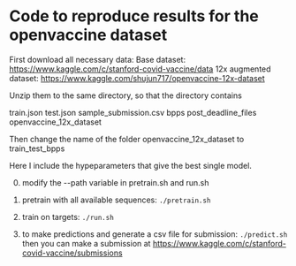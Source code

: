 # Code to reproduce results for the openvaccine dataset

First download all necessary data: 
Base dataset: https://www.kaggle.com/c/stanford-covid-vaccine/data
12x augmented dataset: https://www.kaggle.com/shujun717/openvaccine-12x-dataset

Unzip them to the same directory, so that the directory contains

train.json
test.json
sample_submission.csv
bpps
post_deadline_files
openvaccine_12x_dataset

Then change the name of the folder openvaccine_12x_dataset to train_test_bpps

Here I include the hypeparameters that give the best single model.

0. modify the --path variable in pretrain.sh and run.sh

1. pretrain with all available sequences: ```./pretrain.sh```

2. train on targets: ```./run.sh```

3. to make predictions and generate a csv file for submission: ```./predict.sh``` then you can make a submission at https://www.kaggle.com/c/stanford-covid-vaccine/submissions
